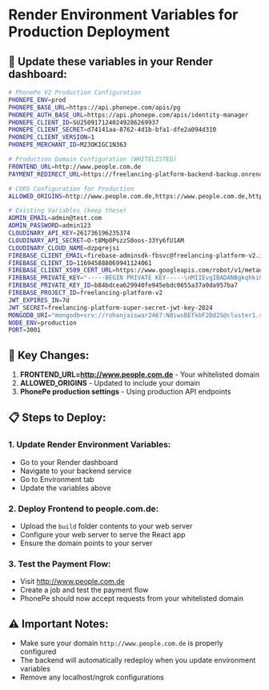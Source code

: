 # Render Environment Variables for Production Deployment

## 🎯 **Update these variables in your Render dashboard:**

```bash
# PhonePe V2 Production Configuration
PHONEPE_ENV=prod
PHONEPE_BASE_URL=https://api.phonepe.com/apis/pg
PHONEPE_AUTH_BASE_URL=https://api.phonepe.com/apis/identity-manager
PHONEPE_CLIENT_ID=SU2509171240249286269937
PHONEPE_CLIENT_SECRET=d74141aa-8762-4d1b-bfa1-dfe2a094d310
PHONEPE_CLIENT_VERSION=1
PHONEPE_MERCHANT_ID=M23OKIGC1N363

# Production Domain Configuration (WHITELISTED)
FRONTEND_URL=http://www.people.com.de
PAYMENT_REDIRECT_URL=https://freelancing-platform-backend-backup.onrender.com/payment/callback

# CORS Configuration for Production
ALLOWED_ORIGINS=http://www.people.com.de,https://www.people.com.de,https://freelancing-platform-backend-backup.onrender.com

# Existing Variables (keep these)
ADMIN_EMAIL=admin@test.com
ADMIN_PASSWORD=admin123
CLOUDINARY_API_KEY=261736196235374
CLOUDINARY_API_SECRET=O-t8Mp0PszzS0oos-33Yy6fU1AM
CLOUDINARY_CLOUD_NAME=dzpqrejsi
FIREBASE_CLIENT_EMAIL=firebase-adminsdk-fbsvc@freelancing-platform-v2.iam.gserviceaccount.com
FIREBASE_CLIENT_ID=116945888069941124061
FIREBASE_CLIENT_X509_CERT_URL=https://www.googleapis.com/robot/v1/metadata/x509/firebase-adminsdk-fbsvc%40freelancing-platform-v2.iam.gserviceaccount.com
FIREBASE_PRIVATE_KEY="-----BEGIN PRIVATE KEY-----\nMIIEvgIBADANBgkqhkiG9w0BAQEFAASCBKgwggSkAgEAAoIBAQCwc34d3nadI4KZ\nskMb3dv9cYI5vy7V5ot+lIPXGR2ZU6ahC8oROtcCuONfA7CVaoWnwfHNHPqiwdZd\nhO25c8rgU508yp9NS+Nfc7s50Gp0P6Hmg/vxDusBmV8cuQYNq80mmuwX0cXqkwqV\nAO2dnT7Gwf6o+3zoahiuPrgQ80dVnL1H7+5qWmAwICUoizhnO2E2Qx7dHcYAkY5Q\nzHZOtZe2oA/WGFgK8vL0V9aKfsWPro7Q3CjGoMMIGFBNL93tffqJ3awilq+Zb86f\nw7XPEShX4NmOCYzcolwt4iYEiF8VQAFae8jkNklc0EmUnL+VcW8Bk84dUIfVwEQ+\nQ8xarH3HAgMBAAECggEAKXulgUEtUqkoCZlCtLj2gMGgU5IyYSBX2DTzP+0MK+Fi\nMcdzRJS4OtAbyFk2ORJ3hKaQgd/Xvs7iZk8bknd6ET4nH8UlKYd3V5f+QsvQUy8o\nkWijIRuYPWKA3WBUX39t9i8C5WCwboMOQFSdCGqQ+Spfg/vH9F4JGmHtZTLEqQgR\n3u9Fx0Tl1fzmOGTvRrk1i3zl4CBFGlNiu3dY8Hq1gLg0v9IpcOCfNWdV1ZCxjOYT\noMV+v4j/sPmgaCaM+FUi6etkHhicZXwB7vF8KmhGvixFNafCza5n1ofzvdQzZvnY\nAeBe9RJuAnQYlGHL5I8A88LUHl+gradHU9JflC9sOQKBgQDerZTiYbBbsPoeZH6K\njVp9mnBEtPPbc9SpLiLsrcjo0VoW24c2LNdOE1rSoOgjzFYvOBUX/a6y0xOA0UuK\n63TCa2hNxOmNVNpavuWRfiLjjgAtKCPoA/Z4sg++DSS8z3vAWaHZrnue9bYI5VzJ\nZUZSU4uDJZE4WY4/KEzIuKZVOQKBgQDK2wlc27NDIUBstlsgFjvWMmaOV0hCnhN8\nEjQYEwcNS+ko/PpE+72EXME/A8HL5dyBi1m0FFd0TmsUW6aQL/eaWP0yrR5Ve6G/\n0+JeXymmNHCFr4c2LmT/yfNRBBewm8vlsLwDVxpTqAIm0sAefa4wmN4/9w/ea/il\nyYO/T1Rq/wKBgFzy397PICpl6UGeeSOkdU1QleRYFCJaaz5jP7jDocVs/cnkwL/g\nX877TUH2YG/w71iudD+baLzEVrPCqWHHfulYpCUyOLsB3FNcs77ThASwVWqEAtjq\nLoua5+9Q1TDq+qEDyQdwSbHEpsN32g9G8t+Sd/26RK/c0f+S9toiGWwhAoGBAKyB\noHCrFMLdoB/S46NhxPjeW4BokTa1nvQ/trVSWQjhqSIGH/5R5lSNXHjuBPwUOXSg\nwGP3eHebyEvDtN2hLPrA+nEB723aeS7cTQDcBFsm7Rl6r41P3uv3HUekJ1E07Cwk\nI37jr6u8kDfbuS00y9Df7wCOZZxMTWMO/07Nc4iZAoGBALeFQwh2YOIEofLjxEFP\n6yoCHyE9pBAz+/R7SY9PoSUohxVn8oNxgxxfqgfUQld+Bg/5uf411bsIhVp+l5wo\nYVdLwvEJiUp5GXkFe7QLBgxsq1YTa2RoS0WiovtZCljoqPaeGYits7rHswCqQLB3\n2bbC8LAVGQvljeoKBTz6gyV9\n-----END PRIVATE KEY-----"
FIREBASE_PRIVATE_KEY_ID=b84bdcea629940fe945ebdc0655a37a0da957ba7
FIREBASE_PROJECT_ID=freelancing-platform-v2
JWT_EXPIRES_IN=7d
JWT_SECRET=freelancing-platform-super-secret-jwt-key-2024
MONGODB_URI="mongodb+srv://rohanjaiswar2467:N8iwsBEfkbF2Dd2S@cluster1.sg9pmcf.mongodb.net/freelancing-platform?retryWrites=true&w=majority&appName=Cluster1"
NODE_ENV=production
PORT=3001
```

## 🔑 **Key Changes:**
1. **FRONTEND_URL=http://www.people.com.de** - Your whitelisted domain
2. **ALLOWED_ORIGINS** - Updated to include your domain
3. **PhonePe production settings** - Using production API endpoints

## 📋 **Steps to Deploy:**

### **1. Update Render Environment Variables:**
- Go to your Render dashboard
- Navigate to your backend service
- Go to Environment tab
- Update the variables above

### **2. Deploy Frontend to people.com.de:**
- Upload the `build` folder contents to your web server
- Configure your web server to serve the React app
- Ensure the domain points to your server

### **3. Test the Payment Flow:**
- Visit http://www.people.com.de
- Create a job and test the payment flow
- PhonePe should now accept requests from your whitelisted domain

## ⚠️ **Important Notes:**
- Make sure your domain `http://www.people.com.de` is properly configured
- The backend will automatically redeploy when you update environment variables
- Remove any localhost/ngrok configurations
